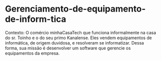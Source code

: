 # Gerenciamento-de-equipamento-de-inform-tica
Contexto: O comércio minhaCasaTech que funciona informalmente na casa do sr. Toinho e o do seu primo Kanalense. Eles vendem equipamentos de informática, de origem duvidosa, e resolveram se informatizar. Dessa forma, sua missão é desenvolver um software que gerencie os equipamentos da empresa.
